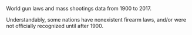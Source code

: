 World gun laws and mass shootings data from 1900 to 2017.

Understandably, some nations have nonexistent firearm laws, and/or were not officially recognized until after 1900.
